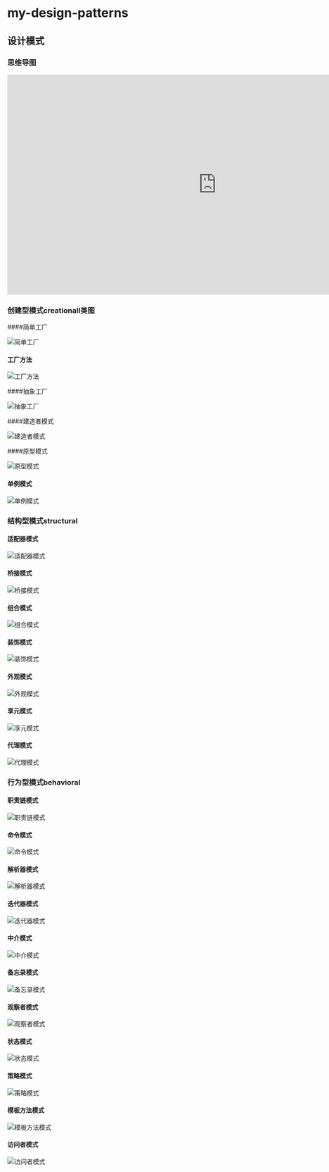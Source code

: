 # my-design-patterns

## 设计模式


### 思维导图

<iframe id="embed_dom" name="embed_dom" frameborder="0" style="display:block;width:950px; height:500px;" src="https://www.processon.com/embed/5fd307c407912906da4d39f1"></iframe>


### 创建型模式creationall类图

####简单工厂

![简单工厂](http://assets.processon.com/chart_image/5fd47a2d07912906da4fbf1d.png?_=1608709483022)

#### 工厂方法

![工厂方法](http://assets.processon.com/chart_image/5fd484e85653bb06f338b340.png?_=1608709500864)

####抽象工厂

![抽象工厂](http://assets.processon.com/chart_image/5fd4a134e0b34d06f4f0ae9c.png?_=1608709207010)

####建造者模式

![建造者模式](http://assets.processon.com/chart_image/5fd5abaae0b34d06f4f18bc1.png?_=1608709520311)

####原型模式

![原型模式](http://assets.processon.com/chart_image/5fd5b10a7d9c0806f72fbc15.png?_=1608709537008)

#### 单例模式

![单例模式](http://assets.processon.com/chart_image/5fd5b53607912906da50f236.png?_=1608709548931)

### 结构型模式structural

#### 适配器模式

![适配器模式](http://assets.processon.com/chart_image/5fd607d307912906da518fb3.png?_=1608710907245)

#### 桥接模式

![桥接模式](http://assets.processon.com/chart_image/5fd6c97507912906da525d58.png?_=1608710888258)

#### 组合模式

![组合模式](http://assets.processon.com/chart_image/5fd700bc1e085306e0f6024c.png?_=1608710962317)

#### 装饰模式

![装饰模式](http://assets.processon.com/chart_image/5fd7267407912906da5434ba.png?_=1608710950729)

#### 外观模式

![外观模式](http://assets.processon.com/chart_image/5fd81c4263768906e6de2b71.png?_=1608710921208)

#### 享元模式

![享元模式](http://assets.processon.com/chart_image/5fd85a0207912906da572041.png?_=1608710936550)

#### 代理模式

![代理模式](http://assets.processon.com/chart_image/5fd870d7e0b34d06f4f86d76.png?_=1608710872048)


### 行为型模式behavioral 

#### 职责链模式

![职责链模式](http://assets.processon.com/chart_image/5fd99fdff346fb071012e0c3.png?_=1608712236143)

#### 命令模式

![命令模式](http://assets.processon.com/chart_image/5fd9aeab07912906da5acc7e.png?_=1608712208337)

#### 解析器模式

![解析器模式](http://assets.processon.com/chart_image/5fd9ccbff346fb071013ec4a.png?_=1608712182488)

#### 迭代器模式

![迭代器模式](http://assets.processon.com/chart_image/5fdafd9407912978f3f65b3c.png?_=1608712138953)

#### 中介模式

![中介模式](http://assets.processon.com/chart_image/5fdde3d7f346fb1e547c0186.png?_=1608712250224)

#### 备忘录模式

![备忘录模式](http://assets.processon.com/chart_image/5fdf3aec7d9c080207f60ea9.png?_=1608712104186)

#### 观察者模式

![观察者模式](http://assets.processon.com/chart_image/5fdf41400791293d48e079c6.png?_=1608712168423)

#### 状态模式

![状态模式](http://assets.processon.com/chart_image/5fe065877d9c080207f9d902.png?_=1608712267585)

#### 策略模式

![策略模式](http://assets.processon.com/chart_image/5fe14d647d9c080207fb1c18.png?_=1608712123090)

#### 模板方法模式

![模板方法模式](http://assets.processon.com/chart_image/5fe19d597d9c080207fc8b38.png?_=1608712220551)

#### 访问者模式

![访问者模式](http://assets.processon.com/chart_image/5fe1a8957d9c080207fcd12e.png?_=1608712154015)
